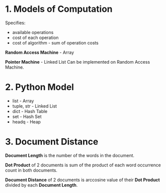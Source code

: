 # 1. Models of Computation
Specifies:  
* available operations
* cost of each operation
* cost of algorithm - sum of operation costs

**Random Access Machine** - Array

**Pointer Machine** - Linked List
Can be implemented on Random Access Machine.

# 2. Python Model
* list - Array
* tuple, str - Linked List
* dict - Hash Table
* set - Hash Set
* headq - Heap

# 3. Document Distance
**Document Length** is the number of the words in the document.

**Dot Product** of 2 documents is sum of the product of each word occurrence count in both documents.

**Document Distance** of 2 documents is arccosine value of their **Dot Product** divided by each **Document Length**.
